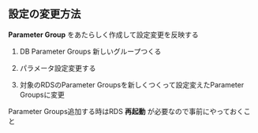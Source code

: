 ## 設定の変更方法

**Parameter Group** をあたらしく作成して設定変更を反映する

1. DB Parameter Groups
新しいグループつくる

2. パラメータ設定変更する

3. 対象のRDSのParameter Groupsを新しくつくって設定変えたParameter Groupsに変更

Parameter Groups追加する時はRDS **再起動** が必要なので事前にやっておくこと
